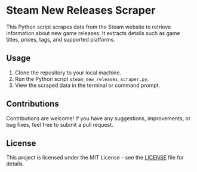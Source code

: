 # Steam New Releases Scraper

This Python script scrapes data from the Steam website to retrieve information about new game releases. It extracts details such as game titles, prices, tags, and supported platforms.

## Usage

1. Clone the repository to your local machine.
2. Run the Python script `steam_new_releases_scraper.py`.
3. View the scraped data in the terminal or command prompt.

## Contributions

Contributions are welcome! If you have any suggestions, improvements, or bug fixes, feel free to submit a pull request.

## License

This project is licensed under the MIT License - see the [LICENSE](LICENSE) file for details.
